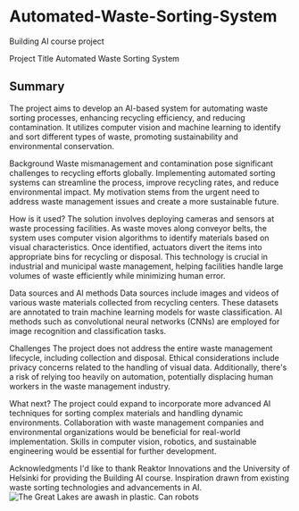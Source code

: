 # Automated-Waste-Sorting-System

Building AI course project

Project Title
Automated Waste Sorting System

## Summary 
The project aims to develop an AI-based system for automating waste sorting processes, enhancing recycling efficiency, and reducing contamination. It utilizes computer vision and machine learning to identify and sort different types of waste, promoting sustainability and environmental conservation.

Background
Waste mismanagement and contamination pose significant challenges to recycling efforts globally. Implementing automated sorting systems can streamline the process, improve recycling rates, and reduce environmental impact. My motivation stems from the urgent need to address waste management issues and create a more sustainable future.

How is it used?
The solution involves deploying cameras and sensors at waste processing facilities. As waste moves along conveyor belts, the system uses computer vision algorithms to identify materials based on visual characteristics. Once identified, actuators divert the items into appropriate bins for recycling or disposal. This technology is crucial in industrial and municipal waste management, helping facilities handle large volumes of waste efficiently while minimizing human error.

Data sources and AI methods
Data sources include images and videos of various waste materials collected from recycling centers. These datasets are annotated to train machine learning models for waste classification. AI methods such as convolutional neural networks (CNNs) are employed for image recognition and classification tasks.

Challenges
The project does not address the entire waste management lifecycle, including collection and disposal. Ethical considerations include privacy concerns related to the handling of visual data. Additionally, there's a risk of relying too heavily on automation, potentially displacing human workers in the waste management industry.

What next?
The project could expand to incorporate more advanced AI techniques for sorting complex materials and handling dynamic environments. Collaboration with waste management companies and environmental organizations would be beneficial for real-world implementation. Skills in computer vision, robotics, and sustainable engineering would be essential for further development.

Acknowledgments
I'd like to thank Reaktor Innovations and the University of Helsinki for providing the Building AI course.
Inspiration drawn from existing waste sorting technologies and advancements in AI.
![The Great Lakes are awash in plastic. Can robots](https://encrypted-tbn0.gstatic.com/images?q=tbn:ANd9GcSGrG3qapo-82MS5-ZfECNxF79kmSeQK8dK1VtXm3djPcZc9VjwqgO2gsQC4-tL5x7V5hg&usqp=CAU)
